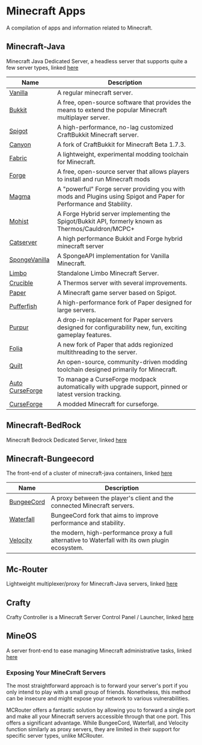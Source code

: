 # Minecraft Apps

A compilation of apps and information related to Minecraft.

## Minecraft-Java

Minecraft Java Dedicated Server, a headless server that supports quite a few server types, linked [here](https://truecharts.org/charts/stable/minecraft-java)

| Name                                                            | Description                                                                                                         |
|-----------------------------------------------------------------|---------------------------------------------------------------------------------------------------------------------|
| [Vanilla](https://www.minecraft.net/en-us)                      | A regular minecraft server.                                                                                         |
| [Bukkit](https://dev.bukkit.org/)                               | A free, open-source software that provides the means to extend the popular Minecraft multiplayer server.            |
| [Spigot](https://www.spigotmc.org/)                             | A high-performance, no-lag customized CraftBukkit Minecraft server.                                                 |
| [Canyon](https://github.com/canyonmodded/canyon)                | A fork of CraftBukkit for Minecraft Beta 1.7.3.                                                                     |
| [Fabric](https://fabricmc.net/)                                 | A lightweight, experimental modding toolchain for Minecraft.                                                        |
| [Forge](http://www.minecraftforge.net/)                         | A free, open-source server that allows players to install and run Minecraft mods                                    |
| [Magma](https://magmafoundation.org/)                           | A "powerful" Forge server providing you with mods and Plugins using Spigot and Paper for Performance and Stability. |
| [Mohist](https://github.com/MohistMC/Mohist)                    | A Forge Hybrid server implementing the Spigot/Bukkit API, formerly known as Thermos/Cauldron/MCPC+                  |
| [Catserver](https://catmc.org/)                                 | A high performance Bukkit and Forge hybrid minecraft server                                                         |
| [SpongeVanilla](https://github.com/SpongePowered/SpongeVanilla) | A SpongeAPI implementation for Vanilla Minecraft.                                                                   |
| [Limbo](https://github.com/LOOHP/Limbo)                         | Standalone Limbo Minecraft Server.                                                                                  |
| [Crucible](https://github.com/CrucibleMC/Crucible)              | A Thermos server with several improvements.                                                                         |
| [Paper](https://papermc.io/)                                    | A Minecraft game server based on Spigot.                                                                            |
| [Pufferfish](https://github.com/pufferfish-gg/Pufferfish)       | A high-performance fork of Paper designed for large servers.                                                        |
| [Purpur](https://purpurmc.org/)                                 | A drop-in replacement for Paper servers designed for configurability new, fun, exciting gameplay features.          |
| [Folia](https://papermc.io/software/folia)                      | A new fork of Paper that adds regionized multithreading to the server.                                              |
| [Quilt](https://quiltmc.org/)                                   | An open-source, community-driven modding toolchain designed primarily for Minecraft.                                |
| [Auto CurseForge](https://www.curseforge.com/)                  | To manage a CurseForge modpack automatically with upgrade support, pinned or latest version tracking.               |
| [CurseForge](https://www.curseforge.com/)                       | A modded Minecraft for curseforge.                                                                                  |

## Minecraft-BedRock

Minecraft Bedrock Dedicated Server, linked [here](https://truecharts.org/charts/stable/minecraft-bedrock)

## Minecraft-Bungeecord

The front-end of a cluster of minecraft-java containers, linked [here](https://truecharts.org/charts/stable/minecraft-bungeecord)

| Name                                                            | Description                                                                                                         |
|-----------------------------------------------------------------|---------------------------------------------------------------------------------------------------------------------|
| [BungeeCord](https://www.spigotmc.org/wiki/about-bungeecord/)   | A proxy between the player's client and the connected Minecraft servers.                                            |
| [Waterfall](https://github.com/PaperMC/Waterfall/)              | BungeeCord fork that aims to improve performance and stability.                                                     |
| [Velocity](https://papermc.io/software/velocity)                | the modern, high-performance proxy a full alternative to Waterfall with its own plugin ecosystem.                   |

## Mc-Router

Lightweight multiplexer/proxy for Minecraft-Java servers, linked [here](https://truecharts.org/charts/stable/mc-router/)

## Crafty

Crafty Controller is a Minecraft Server Control Panel / Launcher, linked [here](https://truecharts.org/charts/stable/crafty-4/)

## MineOS

A server front-end to ease managing Minecraft administrative tasks, linked [here](https://truecharts.org/charts/incubator/mineos)

### Exposing Your MineCraft Servers

The most straightforward approach is to forward your server's port if you only intend to play with a small group of friends. Nonetheless, this method can be insecure and might expose your network to various vulnerabilities.

MCRouter offers a fantastic solution by allowing you to forward a single port and make all your Minecraft servers accessible through that one port. This offers a significant advantage. While BungeeCord, Waterfall, and Velocity function similarly as proxy servers, they are limited in their support for specific server types, unlike MCRouter.
